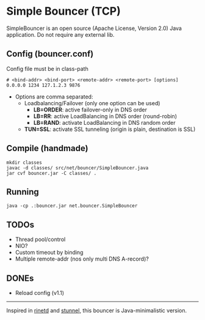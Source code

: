 # Simple Bouncer (TCP)

SimpleBouncer is an open source (Apache License, Version 2.0) Java application. Do not require any external lib.

## Config (bouncer.conf)
Config file must be in class-path

    # <bind-addr> <bind-port> <remote-addr> <remote-port> [options]
    0.0.0.0 1234 127.1.2.3 9876
 
* Options are comma separated:
    * Loadbalancing/Failover (only one option can be used)
        * **LB=ORDER**: active failover-only in DNS order
        * **LB=RR**: active LoadBalancing in DNS order (round-robin)
        * **LB=RAND**: activate LoadBalancing in DNS random order
    * **TUN=SSL**: activate SSL tunneling (origin is plain, destination is SSL)

## Compile (handmade)

    mkdir classes
    javac -d classes/ src/net/bouncer/SimpleBouncer.java
    jar cvf bouncer.jar -C classes/ .

## Running

    java -cp .:bouncer.jar net.bouncer.SimpleBouncer

## TODOs

 * Thread pool/control
 * NIO?
 * Custom timeout by binding
 * Multiple remote-addr (nos only multi DNS A-record)?

## DONEs

 * Reload config (v1.1)

---
Inspired in [rinetd](http://www.boutell.com/rinetd/) and [stunnel](https://www.stunnel.org/static/stunnel.html), this bouncer is Java-minimalistic version.
